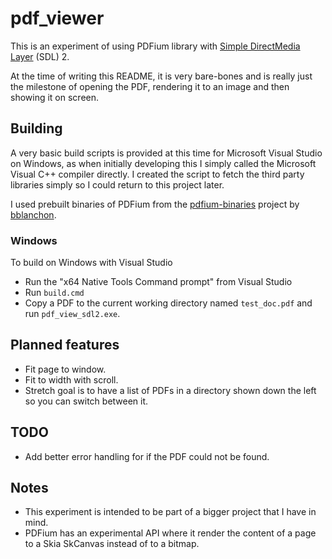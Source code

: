 pdf_viewer
==========
This is an experiment of using PDFium library with
[Simple DirectMedia Layer](1) (SDL) 2.

At the time of writing this README, it is very bare-bones and is really just 
the milestone of opening the PDF, rendering it to an image and then showing it
on screen.

Building
--------
A very basic build scripts is provided at this time for Microsoft Visual Studio
on Windows, as when initially developing this I simply called the Microsoft
Visual C++ compiler directly. I created the script to fetch the third party
libraries simply so I could return to this project later.

I used prebuilt binaries of PDFium from the [pdfium-binaries](2) project by
[bblanchon](3).

### Windows
To build on Windows with Visual Studio

* Run the "x64 Native Tools Command prompt" from Visual Studio
* Run `build.cmd`
* Copy a PDF to the current working directory named `test_doc.pdf` and run
  `pdf_view_sdl2.exe`.

Planned features
----------------
* Fit page to window.
* Fit to width with scroll.
* Stretch goal is to have a list of PDFs in a directory shown down the left so
  you can switch between it.

TODO
----
* Add better error handling for if the PDF could not be found.

Notes
-----
- This experiment is intended to be part of a bigger project that I have in
  mind.
- PDFium has an experimental API where it render the content of a page to a
  Skia SkCanvas instead of to a bitmap.

[0]: https://pdfium.googlesource.com/pdfium/
[1]: https://www.libsdl.org
[2]: https://github.com/bblanchon/pdfium-binaries
[3]: https://github.com/bblanchon
